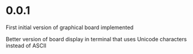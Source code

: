 # 0.0.1

First initial version of graphical board implemented

Better version of board display in terminal that uses Unicode characters instead of ASCII